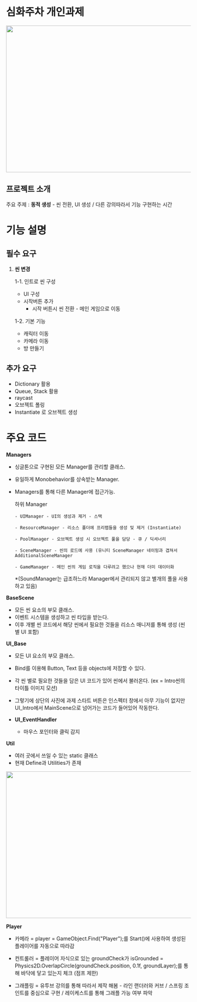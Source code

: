 # 심화주차 개인과제

<img src="https://github.com/Orknology/SpartaUnityChallengeAssignment/assets/122108152/0afa54b7-9def-444f-9e79-0ed74d3ff86a" width="800" height="400">

## 프로젝트 소개
주요 주제 : **동적 생성** - 씬 전환, UI 생성 / 다른 강의따라서 기능 구현하는 시간

# 기능 설명

## 필수 요구

1. **씬 변경**
   
   1-1. 인트로 씬 구성
      - UI 구성
      - 시작버튼 추가
          - 시작 버튼시 씬 전환 - 메인 게임으로 이동
            
   1-2. 기본 기능
      - 캐릭터 이동
      - 카메라 이동
      - 방 만들기

 ## 추가 요구
  - Dictionary 활용
  - Queue, Stack 활용
  - raycast
  - 오브젝트 폴링
  - Instantiate 로 오브젝트 생성

# 주요 코드

**Managers**
  - 싱글톤으로 구현된 모든 Manager를 관리할 클래스.
  - 유일하게 Monobehavior를 상속받는 Manager.
  - Managers를 통해 다른 Manager에 접근가능.
    
    하위 Manager
    
        - UIManager - UI의 생성과 제거 - 스택
            
        - ResourceManager - 리소스 폴더에 프리팹들을 생성 및 제거 (Instantiate)
    
        - PoolManager - 오브젝트 생성 시 오브젝트 풀을 담당 - 큐 / 딕셔너리
    
        - SceneManager - 씬의 로드에 사용 (유니티 SceneManager 네이밍과 겹쳐서 AdditionalSceneManager
    
        - GameManager - 메인 씬의 게임 로직을 다루려고 했으나 현재 더미 데이터화
    
    *(SoundManager는 급조하느라 Manager에서 관리되지 않고 별개의 풀을 사용하고 있음)

**BaseScene**
  - 모든 씬 요소의 부모 클래스.
  - 이벤트 시스템을 생성하고 씬 타입을 받는다.
  - 이후 개별 씬 코드에서 해당 씬에서 필요한 것들을 리소스 매니저를 통해 생성 (씬 별 UI 포함)

**UI_Base**
  - 모든 UI 요소의 부모 클래스.
  - Bind를 이용해 Button, Text 등을 objects에 저장할 수 있다.
  - 각 씬 별로 필요한 것들을 담은 UI 코드가 있어 씬에서 불러온다. (ex = Intro씬의 타이틀 이미지 모션)

  - 그렇기에 상단의 사진에 과제 스타트 버튼은 인스펙터 창에서 아무 기능이 없지만 UI_Intro에서 MainScene으로 넘어가는 코드가 들어있어 작동한다.

  - **UI_EventHandler**
    - 마우스 포인터와 클릭 감지
      
**Util**
  - 여러 곳에서 쓰일 수 있는 static 클래스
  - 현재 Define과 Utilities가 존재
    

<img src="https://github.com/Orknology/SpartaUnityChallengeAssignment/assets/122108152/9a5dbbff-f458-4653-9486-040c8e0b98e8" width="800" height="400">


**Player**
  - 카메라 = player = GameObject.Find("Player");를 Start()에 사용하여 생성된 플레이어를 자동으로 따라감
    
  - 컨트롤러 = 플레이어 자식으로 있는 groundCheck가 isGrounded = Physics2D.OverlapCircle(groundCheck.position, 0.1f, groundLayer);를 통해 바닥에 닿고 있는지 체크 (점프 제한)
    
  - 그래플링 = 유투브 강의를 통해 따라서 제작 해봄 - 라인 랜더러와 커브 / 스프링 조인트를 중심으로 구현 / 레이케스트를 통해 그래플 가능 여부 파악


    
 

